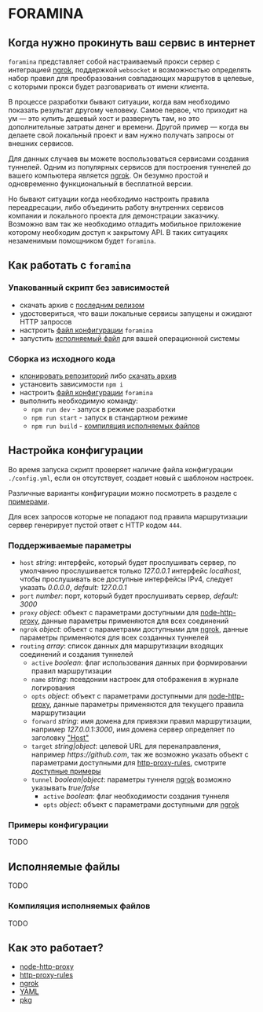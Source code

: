 # FORAMINA

## Когда нужно прокинуть ваш сервис в интернет

`foramina` представляет собой настраиваемый прокси сервер с интеграцией [ngrok](https://ngrok.com),
поддержкой `websocket` и возможностью определять набор правил для преобразования совпадающих маршрутов в целевые, с
которыми прокси будет разговаривать от имени клиента.

В процессе разработки бывают ситуации, когда вам необходимо показать результат другому человеку. Самое первое, что
приходит на ум — это купить дешевый хост и развернуть там, но это дополнительные затраты денег и времени. Другой пример
— когда вы делаете свой локальный проект и вам нужно получать запросы от внешних сервисов.

Для данных случаев вы можете воспользоваться сервисами создания туннелей. Одним из популярных сервисов для построения
туннелей до вашего компьютера является [ngrok](https://ngrok.com). Он безумно простой и одновременно функциональный в
бесплатной версии.

Но бывают ситуации когда необходимо настроить правила переадресации, либо объединить работу внутренних сервисов компании
и локального проекта для демонстрации заказчику. Возможно вам так же необходимо отладить мобильное приложение которому
необходим доступ к закрытому API. В таких ситуациях незаменимым помощником будет `foramina`.

## Как работать с `foramina`

### Упакованный скрипт без зависимостей

- скачать архив с [последним релизом]()
- удостовериться, что ваши локальные сервисы запущены и ожидают HTTP запросов
- настроить [файл конфигурации]() `foramina`
- запустить [исполняемый файл]() для вашей операционной системы

### Сборка из исходного кода

- [клонировать репозиторий](https://github.com/goodvir/foramina.git)
  либо [скачать архив](https://github.com/goodvir/foramina/archive/refs/heads/master.zip)
- установить зависимости `npm i`
- настроить [файл конфигурации]() `foramina`
- выполнить необходимую команду:
  - `npm run dev` - запуск в режиме разработки
  - `npm run start` - запуск в стандартном режиме
  - `npm run build` - [компиляция исполняемых файлов]()

## Настройка конфигурации

Во время запуска скрипт проверяет наличие файла конфигурации `./config.yml`, если он отсутствует, создает новый с
шаблоном настроек.

Различные варианты конфигурации можно посмотреть в разделе с [примерами]().

Для всех запросов которые не попадают под правила маршрутизации сервер генерирует пустой ответ с HTTP кодом `444`.

### Поддерживаемые параметры

- `host` _string_: интерфейс, который будет прослушивать сервер, по умолчанию прослушивается только _127.0.0.1_
  интерфейс _localhost_, чтобы прослушивать все доступные интерфейсы IPv4, следует указать _0.0.0.0_, _default:
  127.0.0.1_
- `port` _number_: порт, который будет прослушивать сервер, _default: 3000_
- `proxy` _object_: объект с параметрами доступными
  для [node-http-proxy](https://github.com/http-party/node-http-proxy#options), данные параметры применяются для всех
  соединений
- `ngrok` _object_: объект с параметрами доступными для [ngrok](https://github.com/bubenshchykov/ngrok#options), данные
  параметры применяются для всех созданных туннелей
- `routing` _array_: список данных для маршрутизации входящих соединений и создания туннелей
  - `active` _boolean_: флаг использования данных при формировании правил маршрутизации
  - `name` _string_: псевдоним настроек для отображения в журнале логирования
  - `opts` _object_: объект с параметрами доступными
    для [node-http-proxy](https://github.com/http-party/node-http-proxy#options), данные параметры применяются для
    текущего правила маршрутизации
  - `forward` _string_: имя домена для привязки правил маршрутизации, например _127.0.0.1:3000_, имя домена сервер
    определяет по заголовку ["Host"](https://developer.mozilla.org/ru/docs/Web/HTTP/Headers/Host)
  - `target` _string|object_: целевой URL для перенаправления, например _https://github.com_, так же возможно указать
    объект с параметрами доступными для [http-proxy-rules](https://github.com/donasaur/http-proxy-rules#options),
    смотрите [доступные примеры](https://github.com/donasaur/http-proxy-rules/blob/master/test/index.tests.js#L33)
  - `tunnel` _boolean|object_: параметры туннеля [ngrok](https://ngrok.com) возможно указывать _true/false_
    - `active` _boolean_: флаг необходимости создания туннеля
    - `opts` _object_: объект с параметрами доступными для [ngrok](https://github.com/bubenshchykov/ngrok#options)

### Примеры конфигурации

TODO

## Исполняемые файлы

TODO

### Компиляция исполняемых файлов

TODO

## Как это работает?

- [node-http-proxy](https://github.com/http-party/node-http-proxy#readme)
- [http-proxy-rules](https://github.com/donasaur/http-proxy-rules#readme)
- [ngrok](https://github.com/bubenshchykov/ngrok#readme)
- [YAML](https://github.com/eemeli/yaml#readme)
- [pkg](https://github.com/vercel/pkg#readme)
